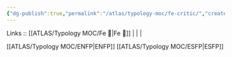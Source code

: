 ```yaml
---
{"dg-publish":true,"permalink":"/atlas/typology-moc/fe-critic/","created":"","updated":""}
---
```


Links :: [[ATLAS/Typology MOC/Fe 💉\|Fe 💉]] |  |  | 

[[ATLAS/Typology MOC/ENFP\|ENFP]]
[[ATLAS/Typology MOC/ESFP\|ESFP]]
